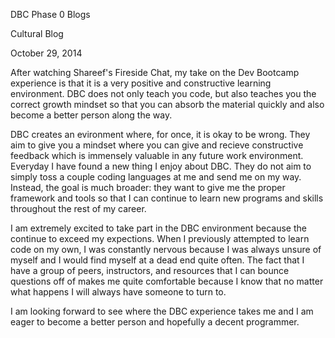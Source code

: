DBC Phase 0 Blogs

Cultural Blog

October 29, 2014

After watching Shareef's Fireside Chat, my take on the Dev Bootcamp experience is that it is a very positive and constructive learning environment. DBC does not only teach you code, but also teaches you the correct growth mindset so that you can absorb the material quickly and also become a better person along the way.

DBC creates an evironment where, for once, it is okay to be wrong. They aim to give you a mindset where you can give and recieve constructive feedback which is immensely valuable in any future work environment. Everyday I have found a new thing I enjoy about DBC. They do not aim to simply toss a couple coding languages at me and send me on my way. Instead, the goal is much broader: they want to give me the proper framework and tools so that I can continue to learn new programs and skills throughout the rest of my career. 

I am extremely excited to take part in the DBC environment because the continue to exceed my expections. When I previously attempted to learn code on my own, I was constantly nervous because I was always unsure of myself and I would find myself at a dead end quite often. The fact that I have a group of peers, instructors, and resources that I can bounce questions off of makes me quite comfortable because I know that no matter what happens I will always have someone to turn to. 

I am looking forward to see where the DBC experience takes me and I am eager to become a better person and hopefully a decent programmer.